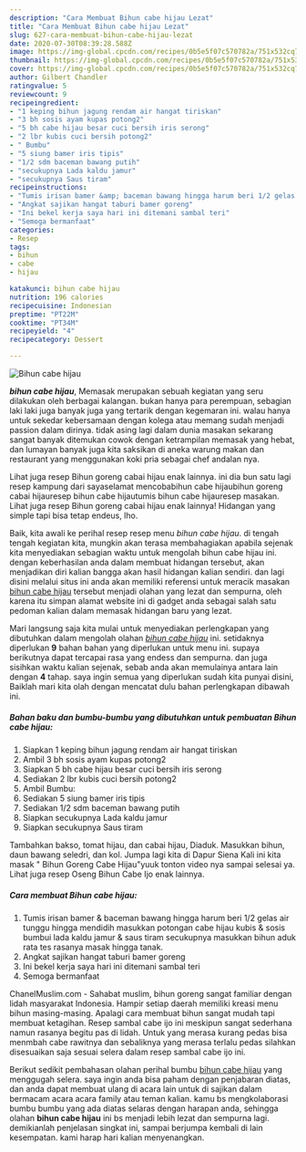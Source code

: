 ```yaml
---
description: "Cara Membuat Bihun cabe hijau Lezat"
title: "Cara Membuat Bihun cabe hijau Lezat"
slug: 627-cara-membuat-bihun-cabe-hijau-lezat
date: 2020-07-30T08:39:28.588Z
image: https://img-global.cpcdn.com/recipes/0b5e5f07c570782a/751x532cq70/bihun-cabe-hijau-foto-resep-utama.jpg
thumbnail: https://img-global.cpcdn.com/recipes/0b5e5f07c570782a/751x532cq70/bihun-cabe-hijau-foto-resep-utama.jpg
cover: https://img-global.cpcdn.com/recipes/0b5e5f07c570782a/751x532cq70/bihun-cabe-hijau-foto-resep-utama.jpg
author: Gilbert Chandler
ratingvalue: 5
reviewcount: 9
recipeingredient:
- "1 keping bihun jagung rendam air hangat tiriskan"
- "3 bh sosis ayam kupas potong2"
- "5 bh cabe hijau besar cuci bersih iris serong"
- "2 lbr kubis cuci bersih potong2"
- " Bumbu"
- "5 siung bamer iris tipis"
- "1/2 sdm baceman bawang putih"
- "secukupnya Lada kaldu jamur"
- "secukupnya Saus tiram"
recipeinstructions:
- "Tumis irisan bamer &amp; baceman bawang hingga harum beri 1/2 gelas air tunggu hingga mendidih masukkan potongan cabe hijau kubis &amp; sosis bumbui lada kaldu jamur &amp; saus tiram secukupnya masukkan bihun aduk rata tes rasanya masak hingga tanak."
- "Angkat sajikan hangat taburi bamer goreng"
- "Ini bekel kerja saya hari ini ditemani sambal teri"
- "Semoga bermanfaat"
categories:
- Resep
tags:
- bihun
- cabe
- hijau

katakunci: bihun cabe hijau 
nutrition: 196 calories
recipecuisine: Indonesian
preptime: "PT22M"
cooktime: "PT34M"
recipeyield: "4"
recipecategory: Dessert

---
```



![Bihun cabe hijau](https://img-global.cpcdn.com/recipes/0b5e5f07c570782a/751x532cq70/bihun-cabe-hijau-foto-resep-utama.jpg)

<b><i>bihun cabe hijau</i></b>, Memasak merupakan sebuah kegiatan yang seru dilakukan oleh berbagai kalangan. bukan hanya para perempuan, sebagian laki laki juga banyak juga yang tertarik dengan kegemaran ini. walau hanya untuk sekedar kebersamaan dengan kolega atau memang sudah menjadi passion dalam dirinya. tidak asing lagi dalam dunia masakan sekarang sangat banyak ditemukan cowok dengan ketrampilan memasak yang hebat, dan lumayan banyak juga kita saksikan di aneka warung makan dan restaurant yang menggunakan koki pria sebagai chef andalan nya.

Lihat juga resep Bihun goreng cabai hijau enak lainnya. ini dia bun satu lagi resep kampung dari sayaselamat mencobabihun cabe hijaubihun goreng cabai hijauresep bihun cabe hijautumis bihun cabe hijauresep masakan. Lihat juga resep Bihun goreng cabai hijau enak lainnya! Hidangan yang simple tapi bisa tetap endeus, lho.

Baik, kita awali ke perihal resep resep menu <i>bihun cabe hijau</i>. di tengah tengah kegiatan kita, mungkin akan terasa membahagiakan apabila sejenak kita menyediakan sebagian waktu untuk mengolah bihun cabe hijau ini. dengan keberhasilan anda dalam membuat hidangan tersebut, akan menjadikan diri kalian bangga akan hasil hidangan kalian sendiri. dan lagi disini melalui situs ini anda akan memiliki referensi untuk meracik masakan <u>bihun cabe hijau</u> tersebut menjadi olahan yang lezat dan sempurna, oleh karena itu simpan alamat website ini di gadget anda sebagai salah satu pedoman kalian dalam memasak hidangan baru yang lezat.


Mari langsung saja kita mulai untuk menyediakan perlengkapan yang dibutuhkan dalam mengolah olahan <u><i>bihun cabe hijau</i></u> ini. setidaknya diperlukan <b>9</b> bahan bahan yang diperlukan untuk menu ini. supaya berikutnya dapat tercapai rasa yang endess dan sempurna. dan juga sisihkan waktu kalian sejenak, sebab anda akan memulainya antara lain dengan <b>4</b> tahap. saya ingin semua yang diperlukan sudah kita punyai disini, Baiklah mari kita olah dengan mencatat dulu bahan perlengkapan dibawah ini.

<!--inarticleads1-->

##### Bahan baku dan bumbu-bumbu yang dibutuhkan untuk pembuatan Bihun cabe hijau:

1. Siapkan 1 keping bihun jagung rendam air hangat tiriskan
1. Ambil 3 bh sosis ayam kupas potong2
1. Siapkan 5 bh cabe hijau besar cuci bersih iris serong
1. Sediakan 2 lbr kubis cuci bersih potong2
1. Ambil  Bumbu:
1. Sediakan 5 siung bamer iris tipis
1. Sediakan 1/2 sdm baceman bawang putih
1. Siapkan secukupnya Lada kaldu jamur
1. Siapkan secukupnya Saus tiram


Tambahkan bakso, tomat hijau, dan cabai hijau, Diaduk. Masukkan bihun, daun bawang seledri, dan kol. Jumpa lagi kita di Dapur Siena Kali ini kita masak &#34; Bihun Goreng Cabe Hijau&#34;yuuk tonton video nya sampai selesai ya. Lihat juga resep Oseng Bihun Cabe Ijo enak lainnya. 

<!--inarticleads2-->

##### Cara membuat Bihun cabe hijau:

1. Tumis irisan bamer &amp; baceman bawang hingga harum beri 1/2 gelas air tunggu hingga mendidih masukkan potongan cabe hijau kubis &amp; sosis bumbui lada kaldu jamur &amp; saus tiram secukupnya masukkan bihun aduk rata tes rasanya masak hingga tanak.
1. Angkat sajikan hangat taburi bamer goreng
1. Ini bekel kerja saya hari ini ditemani sambal teri
1. Semoga bermanfaat


ChanelMuslim.com - Sahabat muslim, bihun goreng sangat familiar dengan lidah masyarakat Indonesia. Hampir setiap daerah memiliki kreasi menu bihun masing-masing. Apalagi cara membuat bihun sangat mudah tapi membuat ketagihan. Resep sambal cabe ijo ini meskipun sangat sederhana namun rasanya begitu pas di lidah. Untuk yang merasa kurang pedas bisa menmbah cabe rawitnya dan sebaliknya yang merasa terlalu pedas silahkan disesuaikan saja sesuai selera dalam resep sambal cabe ijo ini. 

Berikut sedikit pembahasan olahan perihal bumbu <u>bihun cabe hijau</u> yang menggugah selera. saya ingin anda bisa paham dengan penjabaran diatas, dan anda dapat membuat ulang di acara lain untuk di sajikan dalam bermacam acara acara family atau teman kalian. kamu bs mengkolaborasi bumbu bumbu yang ada diatas selaras dengan harapan anda, sehingga olahan <b>bihun cabe hijau</b> ini bs menjadi lebih lezat dan sempurna lagi. demikianlah penjelasan singkat ini, sampai berjumpa kembali di lain kesempatan. kami harap hari kalian menyenangkan.
